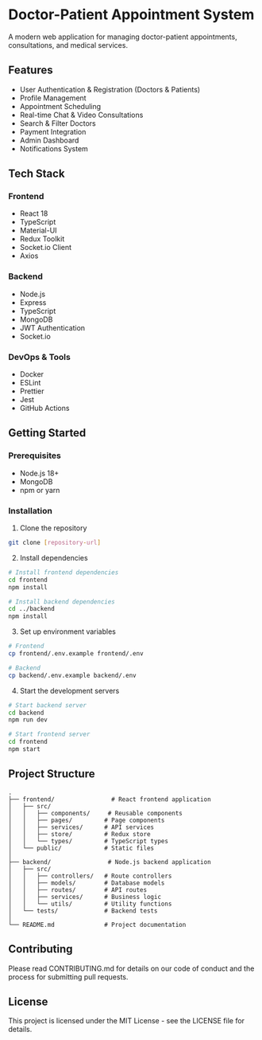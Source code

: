 # Doctor-Patient Appointment System

A modern web application for managing doctor-patient appointments, consultations, and medical services.

## Features

- User Authentication & Registration (Doctors & Patients)
- Profile Management
- Appointment Scheduling
- Real-time Chat & Video Consultations
- Search & Filter Doctors
- Payment Integration
- Admin Dashboard
- Notifications System

## Tech Stack

### Frontend
- React 18
- TypeScript
- Material-UI
- Redux Toolkit
- Socket.io Client
- Axios

### Backend
- Node.js
- Express
- TypeScript
- MongoDB
- JWT Authentication
- Socket.io

### DevOps & Tools
- Docker
- ESLint
- Prettier
- Jest
- GitHub Actions

## Getting Started

### Prerequisites
- Node.js 18+
- MongoDB
- npm or yarn

### Installation

1. Clone the repository
```bash
git clone [repository-url]
```

2. Install dependencies
```bash
# Install frontend dependencies
cd frontend
npm install

# Install backend dependencies
cd ../backend
npm install
```

3. Set up environment variables
```bash
# Frontend
cp frontend/.env.example frontend/.env

# Backend
cp backend/.env.example backend/.env
```

4. Start the development servers
```bash
# Start backend server
cd backend
npm run dev

# Start frontend server
cd frontend
npm start
```

## Project Structure

```
.
├── frontend/                # React frontend application
│   ├── src/
│   │   ├── components/     # Reusable components
│   │   ├── pages/         # Page components
│   │   ├── services/      # API services
│   │   ├── store/         # Redux store
│   │   └── types/         # TypeScript types
│   └── public/            # Static files
│
├── backend/                # Node.js backend application
│   ├── src/
│   │   ├── controllers/   # Route controllers
│   │   ├── models/        # Database models
│   │   ├── routes/        # API routes
│   │   ├── services/      # Business logic
│   │   └── utils/         # Utility functions
│   └── tests/             # Backend tests
│
└── README.md              # Project documentation
```

## Contributing

Please read CONTRIBUTING.md for details on our code of conduct and the process for submitting pull requests.

## License

This project is licensed under the MIT License - see the LICENSE file for details. 